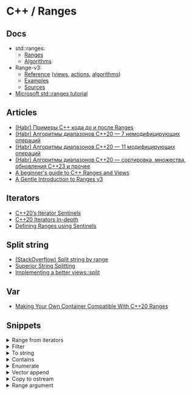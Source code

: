 # C++ / Ranges

## Docs
* std::ranges:
  * [Ranges](https://en.cppreference.com/w/cpp/ranges)
  * [Algorithms](https://en.cppreference.com/w/cpp/algorithm/ranges)
* Range-v3:
  * [Reference](https://ericniebler.github.io/range-v3/)
    ([views](https://ericniebler.github.io/range-v3/index.html#autotoc_md23),
    [actions](https://ericniebler.github.io/range-v3/index.html#autotoc_md25),
    [algorithms](https://ericniebler.github.io/range-v3/group__group-algorithms.html))
  * [Examples](https://ericniebler.github.io/range-v3/md_examples.html)
  * [Sources](https://github.com/ericniebler/range-v3/tree/master/include/range/v3)
* [Microsoft std::ranges tutorial](https://learn.microsoft.com/en-us/cpp/standard-library/ranges)

## Articles
* [(Habr) Примеры C++ кода до и после Ranges](https://habr.com/ru/companies/otus/articles/456452/)
* [(Habr) Алгоритмы диапазонов C++20 — 7 немодифицирующих операций](https://habr.com/ru/companies/skillfactory/articles/706458/)
* [(Habr) Алгоритмы диапазонов C++20 — 11 модифицирующих операций](https://habr.com/ru/companies/skillfactory/articles/707948/)
* [(Habr) Алгоритмы диапазонов C++20 — сортировка, множества, обновления C++23 и прочее](https://habr.com/ru/companies/skillfactory/articles/707946/)
* [A beginner's guide to C++ Ranges and Views](https://hannes.hauswedell.net/post/2019/11/30/range_intro/)
* [A Gentle Introduction to Ranges v3](https://www.daixtrose.de/talks/gentle-intro-to-ranges/talk/A%20Gentle%20Introduction%20to%20Ranges%20v3.pdf)

## Iterators
* [C++20’s Iterator Sentinels](https://www.foonathan.net/2020/03/iterator-sentinel/)
* [C++20 Iterators In-depth](https://hitchcock.codes/blog/cpp-iterators-in-depth)
* [Defining Ranges using Sentinels](https://www.studyplan.dev/pro-cpp/ranges-sentinels)

## Split string
* [(StackOverflow) Split string by range](https://stackoverflow.com/questions/48402558/how-to-split-a-stdstring-into-a-range-v3-of-stdstring-views)
* [Superior String Splitting](https://www.open-std.org/jtc1/sc22/wg21/docs/papers/2021/p2210r2.html)
* [Implementing a better views::split](https://brevzin.github.io/c++/2020/07/06/split-view/)

## Var
* [Making Your Own Container Compatible With C++20 Ranges](https://www.reedbeta.com/blog/ranges-compatible-containers/)

## Snippets
<details>
<summary>Range from iterators</summary>

```cpp
#include <vector>
#include <range/v3/all.hpp>

std::vector<int> v{1, 2, 3};

auto rng = ranges::subrange(v.begin() + 1, v.end());
```
</details>

<details>
<summary>Filter</summary>

```cpp
#include <vector>
#include <range/v3/all.hpp>

std::vector<int> v{1, 2, 3, 4, 5, 6};

auto is_even = [](int i) { return i % 2 == 0; };

auto even_numbers = v | ranges::views::filter(is_even);
auto odd_numbers = v | ranges::views::remove_if(is_even);
```
</details>

<details>
<summary>To string</summary>

```cpp
#include <vector>
#include <range/v3/all.hpp>

std::vector<int> v{1, 2, 3};

auto rng = v | ranges::views::transform([](int i) { return std::to_string(i); });
```
</details>

<details>
<summary>Contains</summary>

```cpp
#include <iostream>
#include <vector>
#include <range/v3/all.hpp>

std::vector<int> v{1, 2, 3};

std::cout << std::boolalpha;

std::cout << ranges::contains(v, 2) << std::endl;
std::cout << ranges::contains(v, 999) << std::endl;
```
</details>


<details>
<summary>Enumerate</summary>

```cpp
#include <iostream>
#include <vector>
#include <range/v3/all.hpp>

std::vector<std::string> v{"A", "B", "C"};

for (const auto [index, value] : ranges::views::enumerate(v))
    std::cout << index << ": " << value << std::endl;
```
</details>

<details>
<summary>Vector append</summary>

```cpp
#include <vector>
#include <range/v3/all.hpp>

std::vector<int> v1{1, 2, 3};
std::vector<int> v2{4, -5, 6};

v1 |= ranges::action::push_back(v2);
v1 |= ranges::action::push_back(v2 | ranges::views::remove_if([](int i){ return i < 0; }));
```
</details>

<details>
<summary>Copy to ostream</summary>

```cpp
#include <iostream>
#include <vector>
#include <range/v3/all.hpp>

std::vector<int> v{1, 2, 3};

// 1
std::cout << ranges::views::all(v);

// 2
ranges::copy(v, ranges::ostream_iterator<int>(std::cout, "\n"));

// 3
using T = ranges::range_value_t<decltype(v)>;
ranges::copy(v, ranges::ostream_iterator<T>(std::cout, "\n"));
```
</details>

<details>
<summary>Range argument</summary>

```cpp
#include <range/v3/all.hpp>

void print_range(const auto& range);
void print_range(const ranges::input_range auto& range);
void print_range(ranges::input_range auto&& range);
```
</details>

